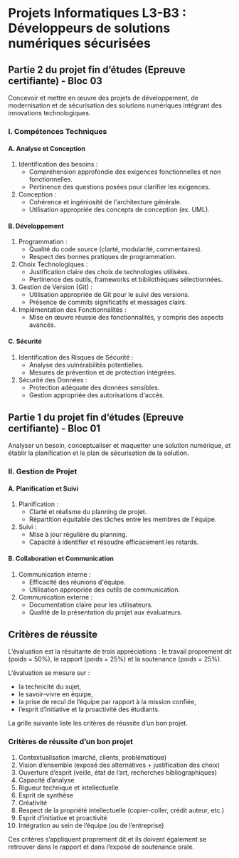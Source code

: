 # Projets Informatiques L3-B3 : Développeurs de solutions numériques sécurisées

## Partie 2 du projet fin d’études (Epreuve certifiante) - Bloc 03
Concevoir et mettre en œuvre des projets de développement, de modernisation et de sécurisation des solutions numériques intégrant des innovations technologiques.

### I. Compétences Techniques

#### A. Analyse et Conception
1. Identification des besoins :
   - Compréhension approfondie des exigences fonctionnelles et non fonctionnelles.
   - Pertinence des questions posées pour clarifier les exigences.
2. Conception :
   - Cohérence et ingéniosité de l'architecture générale.
   - Utilisation appropriée des concepts de conception (ex. UML).

#### B. Développement
1. Programmation :
   - Qualité du code source (clarté, modularité, commentaires).
   - Respect des bonnes pratiques de programmation.
2. Choix Technologiques :
   - Justification claire des choix de technologies utilisées.
   - Pertinence des outils, frameworks et bibliothèques sélectionnées.
3. Gestion de Version (Git) :
   - Utilisation appropriée de Git pour le suivi des versions.
   - Présence de commits significatifs et messages clairs.
4. Implémentation des Fonctionnalités :
   - Mise en œuvre réussie des fonctionnalités, y compris des aspects avancés.

#### C. Sécurité
1. Identification des Risques de Sécurité :
   - Analyse des vulnérabilités potentielles.
   - Mesures de prévention et de protection intégrées.
2. Sécurité des Données :
   - Protection adéquate des données sensibles.
   - Gestion appropriée des autorisations d'accès.

## Partie 1 du projet fin d’études (Epreuve certifiante) - Bloc 01
Analyser un besoin, conceptualiser et maquetter une solution numérique, et établir la planification et le plan de sécurisation de la solution.

### II. Gestion de Projet

#### A. Planification et Suivi
1. Planification :
   - Clarté et réalisme du planning de projet.
   - Répartition équitable des tâches entre les membres de l'équipe.
2. Suivi :
   - Mise à jour régulière du planning.
   - Capacité à identifier et résoudre efficacement les retards.

#### B. Collaboration et Communication
1. Communication interne :
   - Efficacité des réunions d'équipe.
   - Utilisation appropriée des outils de communication.
2. Communication externe :
   - Documentation claire pour les utilisateurs.
   - Qualité de la présentation du projet aux évaluateurs.

## Critères de réussite

L’évaluation est la résultante de trois appréciations : le travail proprement dit (poids = 50%), le rapport (poids = 25%) et la soutenance (poids = 25%).

L’évaluation se mesure sur :
- la technicité du sujet,
- le savoir-vivre en équipe,
- la prise de recul de l’équipe par rapport à la mission confiée,
- l’esprit d’initiative et la proactivité des étudiants.

La grille suivante liste les critères de réussite d’un bon projet.

### Critères de réussite d’un bon projet
1. Contextualisation (marché, clients, problématique)
2. Vision d’ensemble (exposé des alternatives + justification des choix)
3. Ouverture d’esprit (veille, état de l’art, recherches bibliographiques)
4. Capacité d’analyse
5. Rigueur technique et intellectuelle
6. Esprit de synthèse
7. Créativité
8. Respect de la propriété intellectuelle (copier-coller, crédit auteur, etc.)
9. Esprit d’initiative et proactivité
10. Intégration au sein de l’équipe (ou de l’entreprise)

Ces critères s’appliquent proprement dit et ils doivent également se retrouver dans le rapport et dans l’exposé de soutenance orale.
